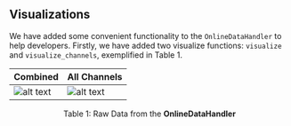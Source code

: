 ## Visualizations
We have added some convenient functionality to the `OnlineDataHandler` to help developers. Firstly, we have added two visualize functions: `visualize` and `visualize_channels`, exemplified in Table 1.

| <center>Combined</center>  | <center>All Channels</center> |
| ------------- | ------------- |
| ![alt text](all_channels.gif)  | ![alt text](multi_channel.gif)   |
<center> <p> Table 1: Raw Data from the <b>OnlineDataHandler</b></p> </center>